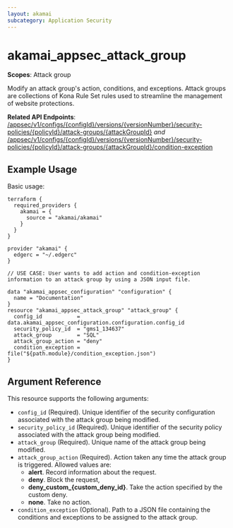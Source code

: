 ```yaml
---
layout: akamai
subcategory: Application Security
---
```


# akamai_appsec_attack_group

**Scopes**: Attack group

Modify an attack group's action, conditions, and exceptions. Attack groups are collections of Kona Rule Set rules used to streamline the management of website protections.

**Related API Endpoints**: [/appsec/v1/configs/{configId}/versions/{versionNumber}/security-policies/{policyId}/attack-groups/{attackGroupId}](https://techdocs.akamai.com/application-security/reference/put-attack-group-condition-exception) *and* [/appsec/v1/configs/{configId}/versions/{versionNumber}/security-policies/{policyId}/attack-groups/{attackGroupId}/condition-exception](https://techdocs.akamai.com/application-security/reference/put-attack-group-condition-exception)

## Example Usage

Basic usage:

```
terraform {
  required_providers {
    akamai = {
      source = "akamai/akamai"
    }
  }
}

provider "akamai" {
  edgerc = "~/.edgerc"
}

// USE CASE: User wants to add action and condition-exception information to an attack group by using a JSON input file.

data "akamai_appsec_configuration" "configuration" {
  name = "Documentation"
}
resource "akamai_appsec_attack_group" "attack_group" {
  config_id           = data.akamai_appsec_configuration.configuration.config_id
  security_policy_id  = "gms1_134637"
  attack_group        = "SQL"
  attack_group_action = "deny"
  condition_exception = file("${path.module}/condition_exception.json")
}
```

## Argument Reference

This resource supports the following arguments:

- `config_id` (Required). Unique identifier of the security configuration associated with the attack group being modified.
- `security_policy_id` (Required). Unique identifier of the security policy associated with the attack group being modified.
- `attack_group` (Required). Unique name of the attack group being modified.
- `attack_group_action` (Required). Action taken any time the attack group is triggered. Allowed values are:
  - **alert**. Record information about the request.
  - **deny**. Block the request,
  - **deny_custom_{custom_deny_id}**. Take the action specified by the custom deny.
  - **none**. Take no action.
- `condition_exception` (Optional). Path to a JSON file containing the conditions and exceptions to be assigned to the attack group. 